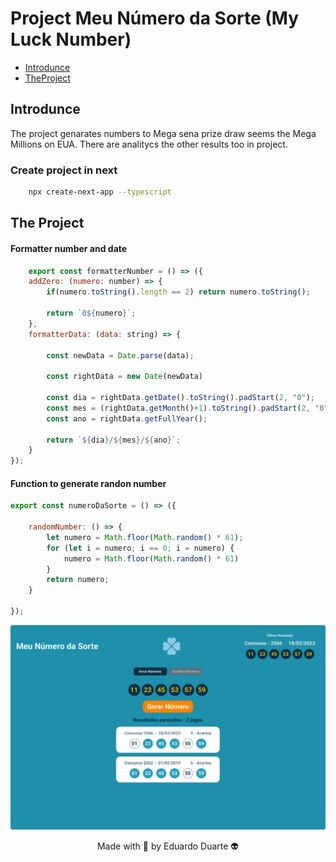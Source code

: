 # Project Meu Número da Sorte (My Luck Number)

* [Introdunce](#Introdunce)
* [TheProject](#the-project)

## Introdunce

<p>The project genarates numbers to Mega sena prize draw seems the Mega Millions on EUA. There are analitycs the other results too  in project.</p>


### Create project in next
```bash
    npx create-next-app --typescript
```

## The Project

#### Formatter number and date

~~~javascript
    export const formatterNumber = () => ({
    addZero: (numero: number) => {
        if(numero.toString().length == 2) return numero.toString();

        return `0${numero}`;
    },
    formatterData: (data: string) => {

        const newData = Date.parse(data);

        const rightData = new Date(newData)

        const dia = rightData.getDate().toString().padStart(2, "0");
        const mes = (rightData.getMonth()+1).toString().padStart(2, "0");
        const ano = rightData.getFullYear();

        return `${dia}/${mes}/${ano}`;
    }
});
~~~

#### Function to generate randon number

~~~javascript
export const numeroDaSorte = () => ({

    randomNumber: () => {
        let numero = Math.floor(Math.random() * 61);
        for (let i = numero; i == 0; i = numero) {
            numero = Math.floor(Math.random() * 61)
        }
        return numero;
    }

});
~~~

![page](./Meunumerodasorte.png)


<p align="center">Made with 💙 by Eduardo Duarte 👽</p>